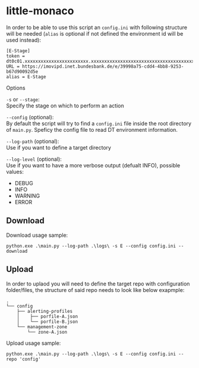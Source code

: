 # little-monaco

In order to be able to use this script an `config.ini` with following structure will be needed (`alias` is optional if not defined the environment id will be used instead):
```
[E-Stage]
token = dt0c01.xxxxxxxxxxxxxxxxxxxxxxxx.xxxxxxxxxxxxxxxxxxxxxxxxxxxxxxxxxxxxxxxxxxxxxxxxxxxxxxxxxxxxxxxx
URL = https://imovipd.inet.bundesbank.de/e/39998a75-cdd4-4bb8-9253-b67d90092d5e
alias = E-Stage
```

Options

`-s` or `--stage`:\
Specify the stage on which to perform an action

`--config` (optional):\
By default the script will try to find a `config.ini` file inside the root directory of `main.py`. Speficy the config file to read DT environment information.

`--log-path` (optional):\
Use if you want to define a target directory

`--log-level` (optional):\
Use if you want to have a more verbose output (defualt INFO), possible values:

* DEBUG
* INFO
* WARNING
* ERROR


## Download

Download usage sample:
```
python.exe .\main.py --log-path .\logs\ -s E --config config.ini --download
```


## Upload

In order to uplaod you will need to define the target repo with configuration folder/files, the structure of said repo needs to look like below exapmple:
```
.
└── config
    ├── alerting-profiles
    │    ├── porfile-A.json
    │    └── porfile-B.json
    └── management-zone
        └── zone-A.json
```

Upload usage sample:
```
python.exe .\main.py --log-path .\logs\ -s E --config config.ini --repo 'config'
```